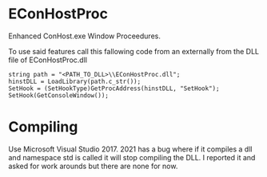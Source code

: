# EConHostProc
 Enhanced ConHost.exe Window Proceedures.  
 
 To use said features call this fallowing code from an externally from the DLL file of EConHostProc.dll
```
string path = "<PATH_TO_DLL>\\EConHostProc.dll";
hinstDLL = LoadLibrary(path.c_str());
SetHook = (SetHookType)GetProcAddress(hinstDLL, "SetHook");
SetHook(GetConsoleWindow());
```

# Compiling
Use Microsoft Visual Studio 2017. 2021 has a bug where if it compiles a dll and namespace std is called it will stop compiling the DLL. I reported it and asked for work arounds but there are none for now.
